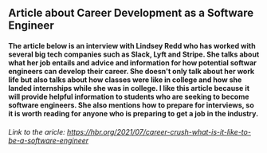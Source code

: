 ## Article about Career Development as a Software Engineer

#### The article below is an interview with Lindsey Redd who has worked with several big tech companies such as Slack, Lyft and Stripe. She talks about what her job entails and advice and information for how potential softwar engineers can develop their career. She doesn't only talk about her work life but also talks about how classes were like in college and how she landed internships while she was in college. I like this article because it will provide helpful information to students who are seeking to become software engineers. She also mentions how to prepare for interviews, so it is worth reading for anyone who is preparing to get a job in the industry. 
###### Link to the aricle: https://hbr.org/2021/07/career-crush-what-is-it-like-to-be-a-software-engineer

